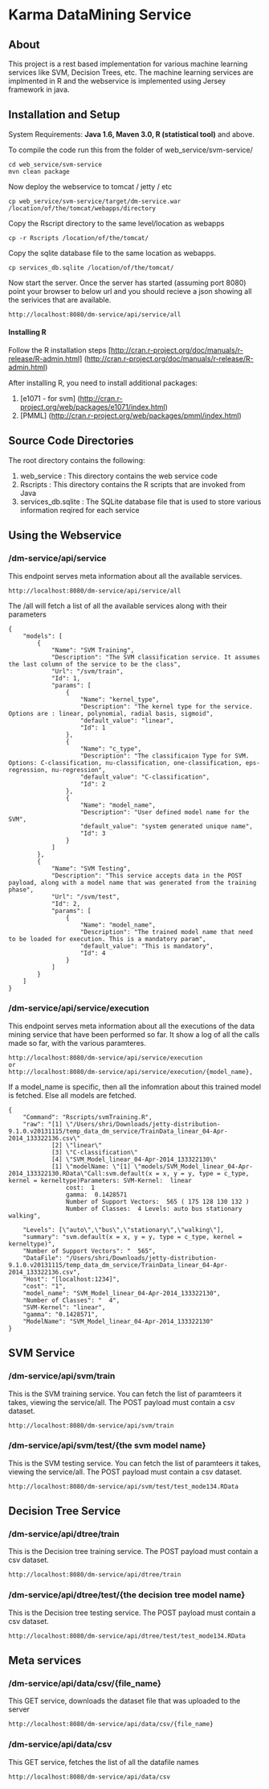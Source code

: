 Karma DataMining Service
========================

## About
This project is a rest based implementation for various machine learning services like SVM, Decision Trees, etc. The machine learning services are implmented in R and the webservice is implemented using Jersey framework in java.

## Installation and Setup ##
System Requirements: **Java 1.6, Maven 3.0, R (statistical tool)** and above.

To compile the code run this from the folder of web_service/svm-service/
```
cd web_service/svm-service
mvn clean package
```

Now deploy the webservice to tomcat / jetty / etc
```
cp web_service/svm-service/target/dm-service.war /location/of/the/tomcat/webapps/directory
```
Copy the Rscript directory to the same level/location as webapps
```
cp -r Rscripts /location/of/the/tomcat/
```
Copy the sqlite database file to the same location as webapps. 
```
cp services_db.sqlite /location/of/the/tomcat/
```
Now start the server. Once the server has started (assuming port 8080) point your browser to below url and you should recieve a json showing all the serivices that are available. 
```
http://localhost:8080/dm-service/api/service/all
```

#### Installing R
Follow the R installation steps [http://cran.r-project.org/doc/manuals/r-release/R-admin.html] (http://cran.r-project.org/doc/manuals/r-release/R-admin.html)

After installing R, you need to install additional packages:

1. [e1071 - for svm] (http://cran.r-project.org/web/packages/e1071/index.html)
2. [PMML] (http://cran.r-project.org/web/packages/pmml/index.html)


## Source Code Directories ##
The root directory contains the following:

1. web_service : This directory contains the web service code
2. Rscripts : This directory contains the R scripts that are invoked from Java
3. services_db.sqlite : The SQLite database file that is used to store various information reqired for each service


## Using the Webservice ##

### /dm-service/api/service ###
This endpoint serves meta information about all the available services.
```
http://localhost:8080/dm-service/api/service/all
```
The /all will fetch a list of all the available services along with their parameters
```
{
    "models": [
        {
            "Name": "SVM Training",
            "Description": "The SVM classification service. It assumes the last column of the service to be the class",
            "Url": "/svm/train",
            "Id": 1,
            "params": [
                {
                    "Name": "kernel_type",
                    "Description": "The kernel type for the service. Options are : linear, polynomial, radial basis, sigmoid",
                    "default_value": "linear",
                    "Id": 1
                },
                {
                    "Name": "c_type",
                    "Description": "The classificaion Type for SVM. Options: C-classification, nu-classification, one-classification, eps-regression, nu-regression",
                    "default_value": "C-classification",
                    "Id": 2
                },
                {
                    "Name": "model_name",
                    "Description": "User defined model name for the SVM",
                    "default_value": "system generated unique name",
                    "Id": 3
                }
            ]
        },
        {
            "Name": "SVM Testing",
            "Description": "This service accepts data in the POST payload, along with a model name that was generated from the training phase",
            "Url": "/svm/test",
            "Id": 2,
            "params": [
                {
                    "Name": "model_name",
                    "Description": "The trained model name that need to be loaded for execution. This is a mandatory param",
                    "default_value": "This is mandatory",
                    "Id": 4
                }
            ]
        }
    ]
}
```

### /dm-service/api/service/execution ###
This endpoint serves meta information about all the executions of the data mining service that have been performed so far.
It show a log of all the calls made so far, with the various paramteres.
```
http://localhost:8080/dm-service/api/service/execution
or 
http://localhost:8080/dm-service/api/service/execution/{model_name},
```
If a model_name is specific, then all the infomration about this trained model is fetched. Else all models are fetched.
````
{
    "Command": "Rscripts/svmTraining.R",
    "raw": "[1] \"/Users/shri/Downloads/jetty-distribution-9.1.0.v20131115/temp_data_dm_service/TrainData_linear_04-Apr-2014_133322136.csv\"
    		[2] \"linear\"
    		[3] \"C-classification\"
    		[4] \"SVM_Model_linear_04-Apr-2014_133322130\"
    		[1] \"modelName: \"[1] \"models/SVM_Model_linear_04-Apr-2014_133322130.RData\"Call:svm.default(x = x, y = y, type = c_type, kernel = kerneltype)Parameters: SVM-Kernel:  linear        
    			cost:  1       
    			gamma:  0.1428571 
    			Number of Support Vectors:  565 ( 175 128 130 132 )
    			Number of Classes:  4 Levels: auto bus stationary walking",

    "Levels": [\"auto\",\"bus\",\"stationary\",\"walking\"],
    "summary": "svm.default(x = x, y = y, type = c_type, kernel = kerneltype)",
    "Number of Support Vectors": "  565",
    "DataFile": "/Users/shri/Downloads/jetty-distribution-9.1.0.v20131115/temp_data_dm_service/TrainData_linear_04-Apr-2014_133322136.csv",
    "Host": "[localhost:1234]",
    "cost": "1",
    "model_name": "SVM_Model_linear_04-Apr-2014_133322130",
    "Number of Classes": "  4",
    "SVM-Kernel": "linear",
    "gamma": "0.1428571",
    "ModelName": "SVM_Model_linear_04-Apr-2014_133322130"
}
````

## SVM Service

### /dm-service/api/svm/train ###
This is the SVM training service. You can fetch the list of paramteers it takes, viewing the service/all.
The POST payload must contain a csv dataset.
```
http://localhost:8080/dm-service/api/svm/train
```

### /dm-service/api/svm/test/{the svm model name} ###
This is the SVM testing service. You can fetch the list of paramteers it takes, viewing the service/all.
The POST payload must contain a csv dataset.
```
http://localhost:8080/dm-service/api/svm/test/test_mode134.RData
```

## Decision Tree Service

### /dm-service/api/dtree/train ###
This is the Decision tree training service.
The POST payload must contain a csv dataset.
```
http://localhost:8080/dm-service/api/dtree/train
```

### /dm-service/api/dtree/test/{the decision tree model name} ###
This is the Decision tree testing service.
The POST payload must contain a csv dataset.
```
http://localhost:8080/dm-service/api/dtree/test/test_mode134.RData
```

## Meta services

### /dm-service/api/data/csv/{file_name} ###
This GET service, downloads the dataset file that was uploaded to the server
```
http://localhost:8080/dm-service/api/data/csv/{file_name}
```

### /dm-service/api/data/csv ###
This GET service, fetches the list of all the datafile names
```
http://localhost:8080/dm-service/api/data/csv
```



